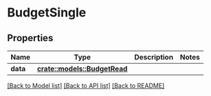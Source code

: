 # BudgetSingle

## Properties

Name | Type | Description | Notes
------------ | ------------- | ------------- | -------------
**data** | [**crate::models::BudgetRead**](BudgetRead.md) |  | 

[[Back to Model list]](../README.md#documentation-for-models) [[Back to API list]](../README.md#documentation-for-api-endpoints) [[Back to README]](../README.md)


